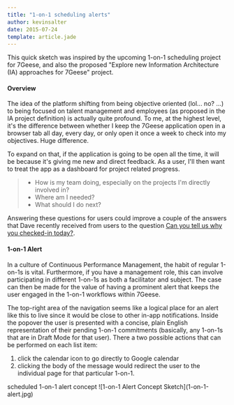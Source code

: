 ```yaml
---
title: "1-on-1 scheduling alerts"
author: kevinsalter
date: 2015-07-24
template: article.jade
---
```


This quick sketch was inspired by the upcoming 1-on-1 scheduling project for 7Geese, and also the proposed "Explore new Information Architecture (IA) approaches for 7Geese" project.

<span class="more"></span>

#### Overview

The idea of the platform shifting from being objective oriented (lol... no? ...) to being focused on talent management and employees (as proposed in the IA project definition) is actually quite profound.  To me, at the highest level, it's the difference between whether I keep the 7Geese application open in a browser tab all day, every day, or only open it once a week to check into my objectives.  Huge difference.

To expand on that, if the application is going to be open all the time, it will be because it's giving me new and direct feedback.  As a user, I'll then want to treat the app as a dashboard for project related progress.

> - How is my team doing, especially on the projects I'm directly involved in?
> - Where am I needed?
> - What should I do next?

Answering these questions for users could improve a couple of the answers that Dave recently received from users to the question [Can you tell us why you checked-in today?](https://7geese.atlassian.net/wiki/pages/viewpage.action?pageId=12714000).

#### 1-on-1 Alert

In a culture of Continuous Performance Management, the habit of regular 1-on-1s is vital.  Furthermore, if you have a management role, this can involve participating in different 1-on-1s as both a facilitator and subject.  The case can then be made for the value of having a prominent alert that keeps the user engaged in the 1-on-1 workflows within 7Geese.

The top-right area of the navigation seems like a logical place for an alert like this to live since it would be close to other in-app notifications.  Inside the popover the user is presented with a concise, plain English representation of their pending 1-on-1 commitments (basically, any 1-on-1s that are in Draft Mode for that user).  There a two possible actions that can be performed on each list item:

1. click the calendar icon to go directly to Google calendar
2. clicking the body of the message would redirect the user to the individual page for that particular 1-on-1.

<p class="article-end"></p>

<span class="annotation">
    scheduled 1-on-1 alert concept
</span>
![1-on-1 Alert Concept Sketch](1-on-1-alert.jpg)
